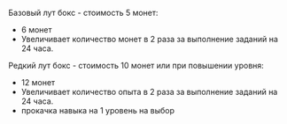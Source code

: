 Базовый лут бокс - стоимость 5 монет:

- 6 монет
- Увеличивает количество монет в 2 раза за выполнение заданий на 24 часа.

Редкий лут бокс - стоимость 10 монет или при повышении уровня:

- 12 монет
- Увеличивает количество опыта в 2 раза за выполнение заданий на 24 часа.
- прокачка навыка на 1 уровень на выбор